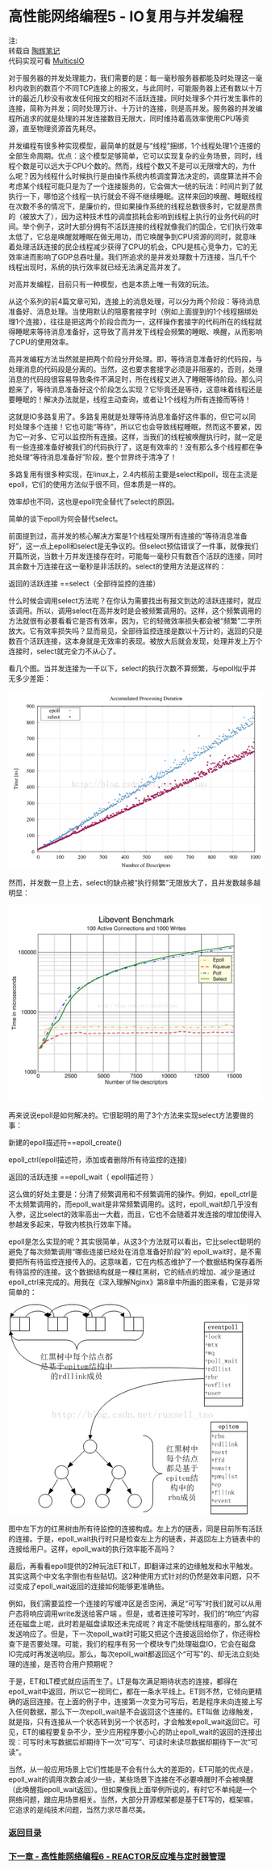# 高性能网络编程5 - IO复用与并发编程

注:  
转载自 [陶辉笔记](http://taohui.pub/?p=137)  
代码实现可看 [MulticsIO](https://github.com/MulticsYin/MulticsIO)  

对于服务器的并发处理能力，我们需要的是：每一毫秒服务器都能及时处理这一毫秒内收到的数百个不同TCP连接上的报文，与此同时，可能服务器上还有数以十万计的最近几秒没有收发任何报文的相对不活跃连接。同时处理多个并行发生事件的连接，简称为并发；同时处理万计、十万计的连接，则是高并发。服务器的并发编程所追求的就是处理的并发连接数目无限大，同时维持着高效率使用CPU等资源，直至物理资源首先耗尽。  

并发编程有很多种实现模型，最简单的就是与“线程”捆绑，1个线程处理1个连接的全部生命周期。优点：这个模型足够简单，它可以实现复杂的业务场景，同时，线程个数是可以远大于CPU个数的。然而，线程个数又不是可以无限增大的，为什么呢？因为线程什么时候执行是由操作系统内核调度算法决定的，调度算法并不会考虑某个线程可能只是为了一个连接服务的，它会做大一统的玩法：时间片到了就执行一下，哪怕这个线程一执行就会不得不继续睡眠。这样来回的唤醒、睡眠线程在次数不多的情况下，是廉价的，但如果操作系统的线程总数很多时，它就是昂贵的（被放大了），因为这种技术性的调度损耗会影响到线程上执行的业务代码的时间。举个例子，这时大部分拥有不活跃连接的线程就像我们的国企，它们执行效率太低了，它总是唤醒就睡眠在做无用功，而它唤醒争到CPU资源的同时，就意味着处理活跃连接的民企线程减少获得了CPU的机会，CPU是核心竞争力，它的无效率进而影响了GDP总吞吐量。我们所追求的是并发处理数十万连接，当几千个线程出现时，系统的执行效率就已经无法满足高并发了。  

对高并发编程，目前只有一种模型，也是本质上唯一有效的玩法。  

从这个系列的前4篇文章可知，连接上的消息处理，可以分为两个阶段：等待消息准备好、消息处理。当使用默认的阻塞套接字时（例如上面提到的1个线程捆绑处理1个连接），往往是把这两个阶段合而为一，这样操作套接字的代码所在的线程就得睡眠来等待消息准备好，这导致了高并发下线程会频繁的睡眠、唤醒，从而影响了CPU的使用效率。  

高并发编程方法当然就是把两个阶段分开处理。即，等待消息准备好的代码段，与处理消息的代码段是分离的。当然，这也要求套接字必须是非阻塞的，否则，处理消息的代码段很容易导致条件不满足时，所在线程又进入了睡眠等待阶段。那么问题来了，等待消息准备好这个阶段怎么实现？它毕竟还是等待，这意味着线程还是要睡眠的！解决办法就是，线程主动查询，或者让1个线程为所有连接而等待！  

这就是IO多路复用了。多路复用就是处理等待消息准备好这件事的，但它可以同时处理多个连接！它也可能“等待”，所以它也会导致线程睡眠，然而这不要紧，因为它一对多、它可以监控所有连接。这样，当我们的线程被唤醒执行时，就一定是有一些连接准备好被我们的代码执行了，这是有效率的！没有那么多个线程都在争抢处理“等待消息准备好”阶段，整个世界终于清净了！  

多路复用有很多种实现，在linux上，2.4内核前主要是select和poll，现在主流是epoll，它们的使用方法似乎很不同，但本质是一样的。  

效率却也不同，这也是epoll完全替代了select的原因。  

简单的谈下epoll为何会替代select。  

前面提到过，高并发的核心解决方案是1个线程处理所有连接的“等待消息准备好”，这一点上epoll和select是无争议的。但select预估错误了一件事，就像我们开篇所说，当数十万并发连接存在时，可能每一毫秒只有数百个活跃的连接，同时其余数十万连接在这一毫秒是非活跃的。select的使用方法是这样的：  

返回的活跃连接 ==select（全部待监控的连接）  

什么时候会调用select方法呢？在你认为需要找出有报文到达的活跃连接时，就应该调用。所以，调用select在高并发时是会被频繁调用的。这样，这个频繁调用的方法就很有必要看看它是否有效率，因为，它的轻微效率损失都会被“频繁”二字所放大。它有效率损失吗？显而易见，全部待监控连接是数以十万计的，返回的只是数百个活跃连接，这本身就是无效率的表现。被放大后就会发现，处理并发上万个连接时，select就完全力不从心了。  

看几个图。当并发连接为一千以下，select的执行次数不算频繁，与epoll似乎并无多少差距：  

![](https://github.com/MulticsYin/MulticsDevOps/blob/master/picture/site50.png)  

然而，并发数一旦上去，select的缺点被“执行频繁”无限放大了，且并发数越多越明显：  

![](https://github.com/MulticsYin/MulticsDevOps/blob/master/picture/site51.png)  

再来说说epoll是如何解决的。它很聪明的用了3个方法来实现select方法要做的事：  

新建的epoll描述符==epoll_create()  

epoll_ctrl(epoll描述符，添加或者删除所有待监控的连接)  

返回的活跃连接 ==epoll_wait（ epoll描述符 ）  

这么做的好处主要是：分清了频繁调用和不频繁调用的操作。例如，epoll_ctrl是不太频繁调用的，而epoll_wait是非常频繁调用的。这时，epoll_wait却几乎没有入参，这比select的效率高出一大截，而且，它也不会随着并发连接的增加使得入参越发多起来，导致内核执行效率下降。  

epoll是怎么实现的呢？其实很简单，从这3个方法就可以看出，它比select聪明的避免了每次频繁调用“哪些连接已经处在消息准备好阶段”的 epoll_wait时，是不需要把所有待监控连接传入的。这意味着，它在内核态维护了一个数据结构保存着所有待监控的连接。这个数据结构就是一棵红黑树，它的结点的增加、减少是通过epoll_ctrl来完成的。用我在《深入理解Nginx》第8章中所画的图来看，它是非常简单的：  

![](https://github.com/MulticsYin/MulticsDevOps/blob/master/picture/site52.png)  

图中左下方的红黑树由所有待监控的连接构成。左上方的链表，同是目前所有活跃的连接。于是，epoll_wait执行时只是检查左上方的链表，并返回左上方链表中的连接给用户。这样，epoll_wait的执行效率能不高吗？  

最后，再看看epoll提供的2种玩法ET和LT，即翻译过来的边缘触发和水平触发。其实这两个中文名字倒也有些贴切。这2种使用方式针对的仍然是效率问题，只不过变成了epoll_wait返回的连接如何能够更准确些。  

例如，我们需要监控一个连接的写缓冲区是否空闲，满足“可写”时我们就可以从用户态将响应调用write发送给客户端 。但是，或者连接可写时，我们的“响应”内容还在磁盘上呢，此时若是磁盘读取还未完成呢？肯定不能使线程阻塞的，那么就不发送响应了。但是，下一次epoll_wait时可能又把这个连接返回给你了，你还得检查下是否要处理。可能，我们的程序有另一个模块专门处理磁盘IO，它会在磁盘IO完成时再发送响应。那么，每次epoll_wait都返回这个“可写”的、却无法立刻处理的连接，是否符合用户预期呢？  

于是，ET和LT模式就应运而生了。LT是每次满足期待状态的连接，都得在epoll_wait中返回，所以它一视同仁，都在一条水平线上。ET则不然，它倾向更精确的返回连接。在上面的例子中，连接第一次变为可写后，若是程序未向连接上写入任何数据，那么下一次epoll_wait是不会返回这个连接的。ET叫做 边缘触发，就是指，只有连接从一个状态转到另一个状态时，才会触发epoll_wait返回它。可见，ET的编程要复杂不少，至少应用程序要小心的防止epoll_wait的返回的连接出现：可写时未写数据后却期待下一次“可写”、可读时未读尽数据却期待下一次“可读”。  

当然，从一般应用场景上它们性能是不会有什么大的差距的，ET可能的优点是，epoll_wait的调用次数会减少一些，某些场景下连接在不必要唤醒时不会被唤醒（此唤醒指epoll_wait返回）。但如果像我上面举例所说的，有时它不单纯是一个网络问题，跟应用场景相关。当然，大部分开源框架都是基于ET写的，框架嘛，它追求的是纯技术问题，当然力求尽善尽美。  


### [返回目录](https://github.com/MulticsYin/MulticsDevOps#网络编程)
### [下一章 - 高性能网络编程6 - REACTOR反应堆与定时器管理](https://github.com/MulticsYin/MulticsDevOps/blob/master/NetworkProgram/NetworkProgram05.md#%E9%AB%98%E6%80%A7%E8%83%BD%E7%BD%91%E7%BB%9C%E7%BC%96%E7%A8%8B6---reactor%E5%8F%8D%E5%BA%94%E5%A0%86%E4%B8%8E%E5%AE%9A%E6%97%B6%E5%99%A8%E7%AE%A1%E7%90%86)
